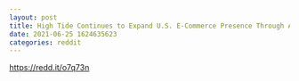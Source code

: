 ```yaml
--- 
layout: post 
title: High Tide Continues to Expand U.S. E-Commerce Presence Through Acquisition of Daily High Club 
date: 2021-06-25 1624635623 
categories: reddit 
--- 
```

https://redd.it/o7q73n